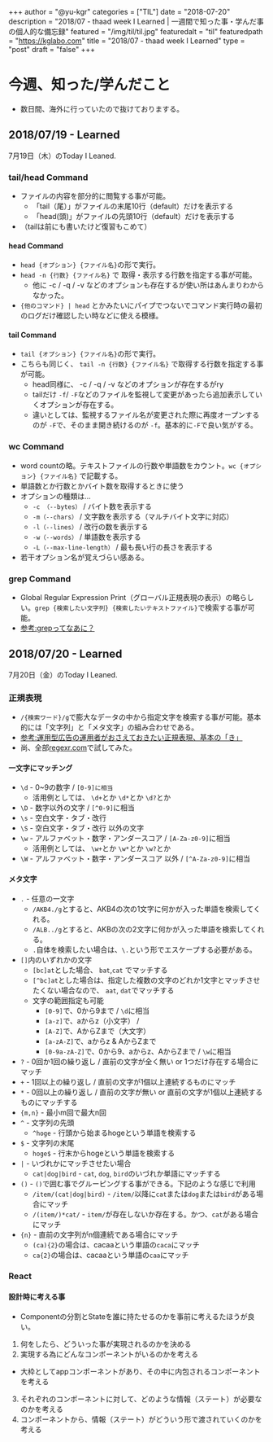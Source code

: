 +++
author = "@yu-kgr"
categories = ["TIL"]
date = "2018-07-20"
description = "2018/07 - thaad week I Learned | 一週間で知った事・学んだ事の個人的な備忘録"
featured = "/img/til/til.jpg"
featuredalt = "til"
featuredpath = "https://kglabo.com"
title = "2018/07 - thaad week I Learned"
type = "post"
draft = "false"
+++

# 今週、知った/学んだこと

- 数日間、海外に行っていたので抜けておりまする。

<!-- tags = ["Linux Command"] -->

## 2018/07/19 - Learned

7月19日（木）のToday I Leaned.

### tail/head Command

- ファイルの内容を部分的に閲覧する事が可能。
  - 「tail（尾）」がファイルの末尾10行（default）だけを表示する
  - 「head(頭)」がファイルの先頭10行（default）だけを表示する
- （tailは前にも書いたけど復習もこめて）
 
#### head Command

- `head {オプション} {ファイル名}`の形で実行。
- `head -n {行数} {ファイル名}` で 取得・表示する行数を指定する事が可能。
  - 他に -c / -q / -v などのオプションも存在するが使い所はあんまりわからなかった。
- `{他のコマンド} | head` とかみたいにパイプでつないでコマンド実行時の最初のログだけ確認したい時などに使える模様。

#### tail Command
  
- `tail {オプション} {ファイル名}`の形で実行。
- こちらも同じく、 `tail -n {行数} {ファイル名}` で取得する行数を指定する事が可能。
  - head同様に、 -c / -q / -v などのオプションが存在するがry
  - tailだけ `-f`/ `-F`などのファイルを監視して変更があったら追加表示していくオプションが存在する。
  - 違いとしては、監視するファイル名が変更された際に再度オープンするのが `-F`で、そのまま開き続けるのが `-f`。基本的に`-F`で良い気がする。
  

### wc Command

- word countの略。テキストファイルの行数や単語数をカウント。`wc {オプション} {ファイル名}` で記載する。
- 単語数とか行数とかバイト数を取得するときに使う
- オプションの種類は…
  - `-c （--bytes）` / バイト数を表示する
  - `-m（--chars）` / 文字数を表示する（マルチバイト文字に対応）
  - `-l（--lines）` / 改行の数を表示する
  - `-w（--words）` / 単語数を表示する
  - `-L（--max-line-length）` / 最も長い行の長さを表示する
- 若干オプション名が覚えづらい感ある。

### grep Command

- Global Regular Expression Print（グローバル正規表現の表示）の略らしい。`grep {検索したい文字列} {検索したいテキストファイル}`で検索する事が可能。
- [参考:grepってなあに？](https://qiita.com/kamorits/items/db814666a133fb9ae892)

## 2018/07/20 - Learned

7月20日（金）のToday I Leaned.

### 正規表現

- `/{検索ワード}/g`で膨大なデータの中から指定文字を検索する事が可能。基本的には「文字列」と「メタ文字」の組み合わせである。
- [参考:運用型広告の運用者がおさえておきたい正規表現、基本の「き」](https://anagrams.jp/blog/basic-of-regular-expression-for-ppc-account-manager/)
- 尚、全部[regexr.com](https://regexr.com/)で試してみた。

#### 一文字にマッチング

- `\d` - 0~9の数字 / `[0-9]に相当`
  - 活用例としては、 `\d+`とか `\d*`とか `\d?`とか
- `\D` - 数字以外の文字 / `[^0-9]`に相当
- `\s` - 空白文字・タブ・改行
- `\S` - 空白文字・タブ・改行 以外の文字
- `\w` - アルファベット・数字・アンダースコア / `[A-Za-z0-9]`に相当
  - 活用例としては、 `\w+`とか `\w*`とか `\w?`とか
- `\W` - アルファベット・数字・アンダースコア 以外 / `[^A-Za-z0-9]`に相当

#### メタ文字
- `.` - 任意の一文字
  - `/AKB4./g`とすると、AKB4の次の1文字に何かが入った単語を検索してくれる。
  - `/ALB../g`とすると、AKBの次の2文字に何かが入った単語を検索してくれる。
  - `.`自体を検索したい場合は、`\.`という形でエスケープする必要がある。
- `[]`内のいずれかの文字
  - `[bc]at`とした場合、 `bat`,`cat` でマッチする
  - `[^bc]at`とした場合は、指定した複数の文字のどれか1文字とマッチさせたくない場合なので、 `aat`, `dat`でマッチする
  - 文字の範囲指定も可能
    - `[0-9]`で、0から9まで / `\d`に相当
    - `[a-z]`で、aからz（小文字） / 
    - `[A-Z]`で、AからZまで（大文字）
    - `[a-zA-Z]`で、aからz & AからZまで
    - `[0-9a-zA-Z]`で、0から9、aからz、AからZまで / `\w`に相当
- `?` - 0回か1回の繰り返し / 直前の文字が全く無い or 1つだけ存在する場合にマッチ
- `+` - 1回以上の繰り返し / 直前の文字が1個以上連続するものにマッチ
- `*` - 0回以上の繰り返し / 直前の文字が無い or 直前の文字が1個以上連続するものにマッチする
- `{m,n}` - 最小m回で最大n回
- `^` - 文字列の先頭
  - `^hoge` - 行頭から始まるhogeという単語を検索する
- `$` - 文字列の末尾
  - `hoge$` - 行末からhogeという単語を検索する
- `|` - いづれかにマッチさせたい場合
  - `cat|dog|bird` - `cat`, `dog`, `bird`のいづれか単語にマッチする
- `()` - `()`で囲む事でグルーピングする事ができる。下記のような感じで利用
  - `/item/(cat|dog|bird)` - `/item/`以降に`cat`または`dog`または`bird`がある場合にマッチ
  - `/(item/)*cat/` - `item/`が存在しないか存在する。かつ、`cat`がある場合にマッチ
- `{n}` - 直前の文字列がn個連続である場合にマッチ 
  - `(ca){2}`の場合は、cacaaという単語の`caca`にマッチ
  - `ca{2}`の場合は、cacaaという単語の`caa`にマッチ 


### React

#### 設計時に考える事

- Componentの分割とStateを誰に持たせるのかを事前に考えるたほうが良い。

1. 何をしたら、どういった事が実現されるのかを決める
2. 実現する為にどんなコンポーネントがいるのかを考える
  - 大枠としてappコンポーネントがあり、その中に内包されるコンポーネントを考える
3. それぞれのコンポーネントに対して、どのような情報（ステート）が必要なのかを考える
4. コンポーネントから、情報（ステート）がどういう形で渡されていくのかを考える
